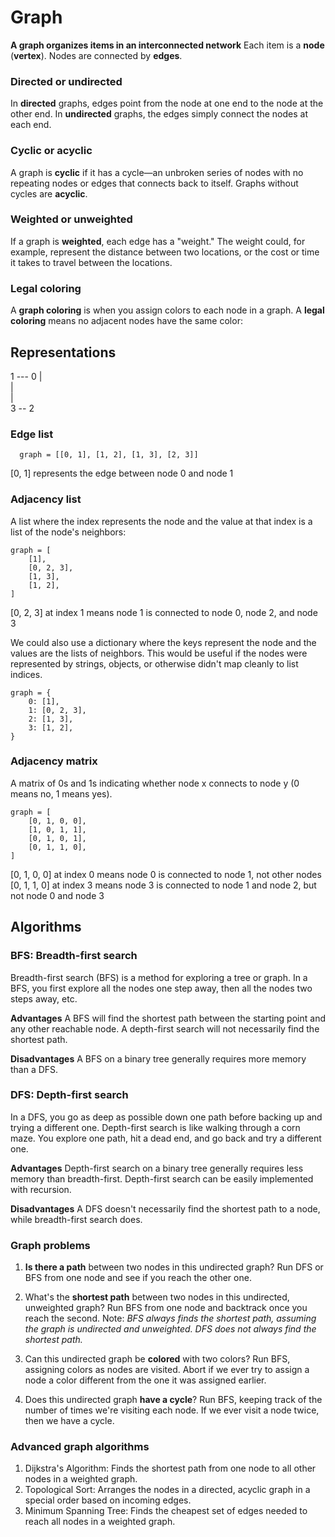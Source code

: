 # Graph

**A graph organizes items in an interconnected network**
Each item is a **node** (**vertex**). Nodes are connected by **edges**.


### Directed or undirected
In **directed** graphs, edges point from the node at one end to the node at the other end. In **undirected** graphs, the edges simply connect the nodes at each end.

### Cyclic or acyclic
A graph is **cyclic** if it has a cycle—an unbroken series of nodes with no repeating nodes or edges that connects back to itself. Graphs without cycles are **acyclic**.


### Weighted or unweighted
If a graph is **weighted**, each edge has a "weight." The weight could, for example, represent the distance between two locations, or the cost or time it takes to travel between the locations.

### Legal coloring
A **graph coloring** is when you assign colors to each node in a graph. A **legal coloring** means no adjacent nodes have the same color:


## Representations

1 --- 0
|\
| \
|  \
3 -- 2

### Edge list
```
  graph = [[0, 1], [1, 2], [1, 3], [2, 3]]
```
[0, 1] represents the edge between node 0 and node 1

### Adjacency list
A list where the index represents the node and the value at that index is a list of the node's neighbors:
```
graph = [
    [1],
    [0, 2, 3],
    [1, 3],
    [1, 2],
]
```
[0, 2, 3] at index 1 means node 1 is connected to node 0, node 2, and node 3

We could also use a dictionary where the keys represent the node and the values are the lists of neighbors. This would be useful if the nodes were represented by strings, objects, or otherwise didn't map cleanly to list indices.
```
graph = {
    0: [1],
    1: [0, 2, 3],
    2: [1, 3],
    3: [1, 2],
}
```

### Adjacency matrix
A matrix of 0s and 1s indicating whether node x connects to node y (0 means no, 1 means yes).
```
graph = [
    [0, 1, 0, 0],
    [1, 0, 1, 1],
    [0, 1, 0, 1],
    [0, 1, 1, 0],
]
```
[0, 1, 0, 0] at index 0 means node 0 is connected to node 1, not other nodes
[0, 1, 1, 0] at index 3 means node 3 is connected to node 1 and node 2, but not node 0 and node 3


## Algorithms
### BFS: Breadth-first search
Breadth-first search (BFS) is a method for exploring a tree or graph. In a BFS, you first explore all the nodes one step away, then all the nodes two steps away, etc.

**Advantages**
A BFS will find the shortest path between the starting point and any other reachable node. A depth-first search will not necessarily find the shortest path.

**Disadvantages**
A BFS on a binary tree generally requires more memory than a DFS.

### DFS: Depth-first search
In a DFS, you go as deep as possible down one path before backing up and trying a different one. Depth-first search is like walking through a corn maze. You explore one path, hit a dead end, and go back and try a different one.

**Advantages**
Depth-first search on a binary tree generally requires less memory than breadth-first.
Depth-first search can be easily implemented with recursion.

**Disadvantages**
A DFS doesn't necessarily find the shortest path to a node, while breadth-first search does.


### Graph problems
1. **Is there a path** between two nodes in this undirected graph? Run DFS or BFS from one node and see if you reach the other one.

2. What's the **shortest path** between two nodes in this undirected, unweighted graph? Run BFS from one node and backtrack once you reach the second. Note: *BFS always finds the shortest path, assuming the graph is undirected and unweighted. DFS does not always find the shortest path.*

3. Can this undirected graph be **colored** with two colors? Run BFS, assigning colors as nodes are visited. Abort if we ever try to assign a node a color different from the one it was assigned earlier.

4. Does this undirected graph **have a cycle**? Run BFS, keeping track of the number of times we're visiting each node. If we ever visit a node twice, then we have a cycle.

### Advanced graph algorithms
1. Dijkstra's Algorithm: Finds the shortest path from one node to all other nodes in a weighted graph.
2. Topological Sort: Arranges the nodes in a directed, acyclic graph in a special order based on incoming edges.
3. Minimum Spanning Tree: Finds the cheapest set of edges needed to reach all nodes in a weighted graph.